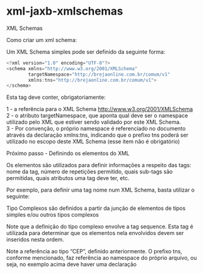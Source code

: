 # xml-jaxb-xmlschemas

XML Schemas

Como criar um xml schema:

Um XML Schema simples pode ser definido da seguinte forma:

```javascript
<?xml version="1.0" encoding="UTF-8"?>
<schema xmlns="http://www.w3.org/2001/XMLSchema"
		targetNamespace="http://brejaonline.com.br/comum/v1"
		xmlns:tns="http://brejaonline.com.br/comum/v1">
</schema>

```

Esta tag deve conter, obrigatoriamente:

1 - a referência para o XML Schema http://www.w3.org/2001/XMLSchema </br>
2 - o atributo targetNamespace, que aponta qual deve ser o namespace
utilizado pelo XML que estiver sendo validado por este XML Schema.</br>
3 - Por convenção, o próprio namespace é referenciado no documento através da declaração
xmlns:tns, indicando que o prefixo tns poderá ser utilizado no escopo
deste XML Schema (esse item não é obrigatório)


Próximo passo - Definindo os elementos do XML

Os elementos são utilizados para definir informações a respeito das tags: nome
da tag, número de repetições permitido, quais sub-tags são permitidas, quais atributos
uma tag deve ter, etc.

Por exemplo, para definir uma tag nome num XML Schema, basta utilizar
o seguinte:

<?xml version="1.0" encoding="UTF-8"?>
<schema xmlns="http://www.w3.org/2001/XMLSchema"
targetNamespace="http://brejaonline.com.br/comum/v1"
xmlns:tns="http://brejaonline.com.br/comum/v1">
	<element name="nome" type="string" />
</schema>

Tipo Complexos são definidos a partir da junção de elementos de tipos simples e/ou outros 
tipos complexos

<complexType name="Endereco">
	<sequence>
		<element name="cep" type="tns:CEP" />
		<element name="logradouro" type="string" />
	</sequence>
</complexType>

Note que a definição do tipo complexo envolve a tag sequence. Esta tag é utilizada
para determinar que os elementos nela envolvidos devem ser inseridos nesta
ordem.

Note a referência ao tipo “CEP”, definido anteriormente. O prefixo tns, conforme
mencionado, faz referência ao namespace do próprio arquivo, ou seja, no exemplo acima
deve haver uma declaração <simpleType name="CEP" />
